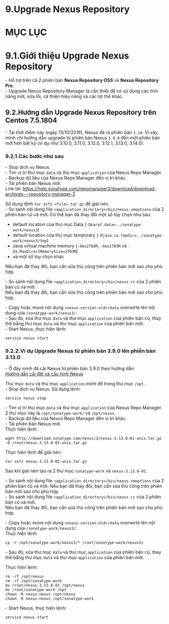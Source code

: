 # 9.Upgrade Nexus Repository


# MỤC LỤC


# 9.1.Giới thiệu Upgrade Nexus Repository
\- Hỗ trợ trên cả 2 phiên bản **Nexus Repository OSS** và **Nexus Repository Pro**.  
\- Upgrade Nexus Repository Manager là cần thiết để có sử dụng các tính năng mới, sửa lỗi, cả thiện hiệu năng và các lợi thế khác.  

## 9.2.Hướng dẫn Upgrade Nexus Repository trên Centos 7.5.1804
\- Tại thời điểm này (ngày 13/10/2018), Nexus đã ra phiên bản `3.14`. Vì vậy, mình chỉ hướng dẫn upgrade từ phiên bản Nexus `3.9.0` đến một phiên bản mới hơn bất kỳ (ví dụ như 3.10.0, 3.11.0, 3.12.0, 3.12.1, 3.13.0, 3.14.0).  
### 9.2.1.Các bước như sau
\- Stop dịch vụ Nexus.  
\- Tìm vị trí thư mục `data` và thư mục `application` của Nexus Repo Manager.  
\- Backup dữ liệu của Nexus Repo Manager đến vị trí khác.  
\- Tải phiên bản Nexus mới.  
Link tải: https://help.sonatype.com/repomanager3/download/download-archives---repository-manager-3

Sử dụng lệnh `tar xvfz <file>.tar.gz` để giải nén.  
\- So sánh nội dung file `<application_directory>/bin/nexus.vmoptions` của 2 phiên bản cũ và mới. Có thể bạn đã thay đổi một số tùy chọn như sau:  
- default location của thư mục Data (`-Dkaraf.data=../sonatype-work/nexus3`)
- default location của thư mục temporary (`-Djava.io.tmpdir=../sonatype-work/nexus3/tmp`)
- Java virtual machine memory (`-Xms2703M`, `-Xmx2703M` và `-XX:MaxDirectMemorySize=2703M`)
- và một số tùy chọn khác

Nếu bạn đã thay đổi, bạn cần sửa thủ công trên phiên bản mới sao cho phù hợp.  

\- So sánh nội dung file `<application_directory>/bin/nexus.rc` của 2 phiên bản cũ và mới.  
Nếu bạn đã thay đổi, bạn cần sửa thủ công trên phiên bản mới sao cho phù hợp.  

\- Copy hoặc move nội dụng `<nexus-version-old>/data` overwirte lên nội dụng của `/sonatype-work/nexus3/`.  
\- Sau đó, xóa thư mục `data` và thư mục `application` của phiên bản cũ, thay thế bằng thư mục `data` và thư mục `application` của phiên bản mới.  
\- Start Nexus, thực hiện lệnh:  
```
service nexus start
```

### 9.2.2.Ví dụ Upgrade Nexus từ phiên bản 3.9.0 lên phiển bản 3.13.0
\- Ở đây mình đã cài Nexus từ phiên bản 3.9.0 theo hướng dẫn:  
[Hướng dẫn cài đặt và cấu hình Nexus](3.Caidat-cauhinh-Nexus-repo-manager.md)

Thư mục `data` và thư mục `application` mình để trong thư mục `/opt`.  
\- Stop dịch vụ Nexus. Sử dụng lệnh:  
```
service nexus stop
```

\- Tìm vị trí thư mục `data` và thư mục `application` của Nexus Repo Manager.  
2 thư mục này là `/opt/sonatype-work/` và `/opt/nexus`.  
\- Backup dữ liệu của Nexus Repo Manager đến vị trí khác.  
\- Tải phiên bản Nexus mới.  
Thực hiện lệnh:  
```
wget http://download.sonatype.com/nexus/3/nexus-3.13.0-01-unix.tar.gz -O /root/nexus-3.13.0-01-unix.tar.gz
```

Thực hiện lệnh để giải nén:  
```
tar xvfz nexus-3.13.0-01-unix.tar.gz
```

Sau khi giải nén tạo ra 2 thư mục `sonatype-work` và `nexus-3.13.0-01`.  

\- So sánh nội dung file `<application_directory>/bin/nexus.vmoptions` của 2 phiên bản cũ và mới. Nếu bạn đã thay đổi, bạn cần sửa thủ công trên phiên bản mới sao cho phù hợp.  
\- So sánh nội dung file `<application_directory>/bin/nexus.rc` của 2 phiên bản cũ và mới.  
Nếu bạn đã thay đổi, bạn cần sửa thủ công trên phiên bản mới sao cho phù hợp.  

\- Copy hoặc move nội dụng `<nexus-version-old>/data` overwirte lên nội dụng của `/sonatype-work/nexus3/`.  
Thực hiện lênh:  
```
cp -r /opt/sonatype-work/nexus3/* /root/sonatype-work/nexus3/
```

\- Sau đó, xóa thư mục `data` và thư mục `application` của phiên bản cũ, thay thế bằng thư mục `data` và thư mục `application` của phiên bản mới.  

Thực hiện lệnh:  
```
rm -rf /opt/nexus
rm -rf /opt/sonatype-work
mv /root/nexus-3.13.0-01 /opt/nexus
mv /root/sonatype-work /opt
chown -R nexus:nexus /opt/nexus
chown -R nexus:nexus /opt/sonatype-work
```

\- Start Nexus, thực hiện lệnh:  
```
service nexus start
```
















